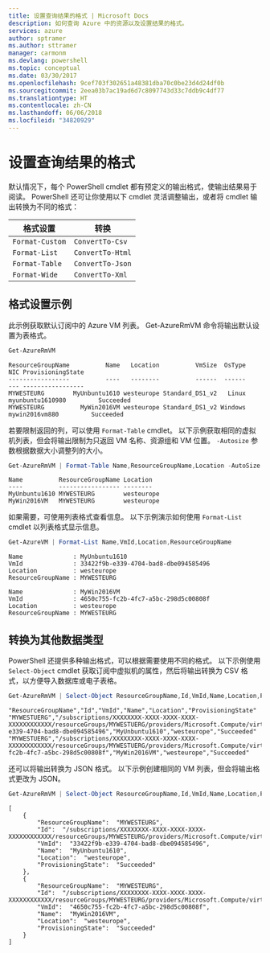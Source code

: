 ```yaml
---
title: 设置查询结果的格式 | Microsoft Docs
description: 如何查询 Azure 中的资源以及设置结果的格式。
services: azure
author: sptramer
ms.author: sttramer
manager: carmonm
ms.devlang: powershell
ms.topic: conceptual
ms.date: 03/30/2017
ms.openlocfilehash: 9cef703f302651a48381dba70c0be23d4d24df0b
ms.sourcegitcommit: 2eea03b7ac19ad6d7c8097743d33c7ddb9c4df77
ms.translationtype: HT
ms.contentlocale: zh-CN
ms.lasthandoff: 06/06/2018
ms.locfileid: "34820929"
---
```

# <a name="formatting-query-results"></a>设置查询结果的格式

默认情况下，每个 PowerShell cmdlet 都有预定义的输出格式，使输出结果易于阅读。  PowerShell 还可让你使用以下 cmdlet 灵活调整输出，或者将 cmdlet 输出转换为不同的格式：

| 格式设置      | 转换       |
|-----------------|------------------|
| `Format-Custom` | `ConvertTo-Csv`  |
| `Format-List`   | `ConvertTo-Html` |
| `Format-Table`  | `ConvertTo-Json` |
| `Format-Wide`   | `ConvertTo-Xml`  |

## <a name="formatting-examples"></a>格式设置示例

此示例获取默认订阅中的 Azure VM 列表。  Get-AzureRmVM 命令将输出默认设置为表格式。

```powershell
Get-AzureRmVM
```

```
ResourceGroupName          Name   Location          VmSize  OsType              NIC ProvisioningState
-----------------          ----   --------          ------  ------              --- -----------------
MYWESTEURG        MyUnbuntu1610 westeurope Standard_DS1_v2   Linux myunbuntu1610980         Succeeded
MYWESTEURG          MyWin2016VM westeurope Standard_DS1_v2 Windows   mywin2016vm880         Succeeded
```

若要限制返回的列，可以使用 `Format-Table` cmdlet。 以下示例获取相同的虚拟机列表，但会将输出限制为只返回 VM 名称、资源组和 VM 位置。  `-Autosize` 参数根据数据大小调整列的大小。

```powershell
Get-AzureRmVM | Format-Table Name,ResourceGroupName,Location -AutoSize
```

```
Name          ResourceGroupName Location
----          ----------------- --------
MyUnbuntu1610 MYWESTEURG        westeurope
MyWin2016VM   MYWESTEURG        westeurope
```

如果需要，可使用列表格式查看信息。 以下示例演示如何使用 `Format-List` cmdlet 以列表格式显示信息。

```powershell
Get-AzureVM | Format-List Name,VmId,Location,ResourceGroupName
```

```
Name              : MyUnbuntu1610
VmId              : 33422f9b-e339-4704-bad8-dbe094585496
Location          : westeurope
ResourceGroupName : MYWESTEURG

Name              : MyWin2016VM
VmId              : 4650c755-fc2b-4fc7-a5bc-298d5c00808f
Location          : westeurope
ResourceGroupName : MYWESTEURG
```

## <a name="converting-to-other-data-types"></a>转换为其他数据类型

PowerShell 还提供多种输出格式，可以根据需要使用不同的格式。  以下示例使用 `Select-Object` cmdlet 获取订阅中虚拟机的属性，然后将输出转换为 CSV 格式，以方便导入数据库或电子表格。

```powershell
Get-AzureRmVM | Select-Object ResourceGroupName,Id,VmId,Name,Location,ProvisioningState | ConvertTo-Csv -NoTypeInformation
```

```
"ResourceGroupName","Id","VmId","Name","Location","ProvisioningState"
"MYWESTUERG","/subscriptions/XXXXXXXX-XXXX-XXXX-XXXX-XXXXXXXXXXXX/resourceGroups/MYWESTUERG/providers/Microsoft.Compute/virtualMachines/MyUnbuntu1610","33422f9b-e339-4704-bad8-dbe094585496","MyUnbuntu1610","westeurope","Succeeded"
"MYWESTUERG","/subscriptions/XXXXXXXX-XXXX-XXXX-XXXX-XXXXXXXXXXXX/resourceGroups/MYWESTUERG/providers/Microsoft.Compute/virtualMachines/MyWin2016VM","4650c755-fc2b-4fc7-a5bc-298d5c00808f","MyWin2016VM","westeurope","Succeeded"
```

还可以将输出转换为 JSON 格式。  以下示例创建相同的 VM 列表，但会将输出格式更改为 JSON。

```powershell
Get-AzureRmVM | Select-Object ResourceGroupName,Id,VmId,Name,Location,ProvisioningState | ConvertTo-Json
```

```
[
    {
        "ResourceGroupName":  "MYWESTEURG",
        "Id":  "/subscriptions/XXXXXXXX-XXXX-XXXX-XXXX-XXXXXXXXXXXX/resourceGroups/MYWESTEURG/providers/Microsoft.Compute/virtualMachines/MyUnbuntu1610",
        "VmId":  "33422f9b-e339-4704-bad8-dbe094585496",
        "Name":  "MyUnbuntu1610",
        "Location":  "westeurope",
        "ProvisioningState":  "Succeeded"
    },
    {
        "ResourceGroupName":  "MYWESTEURG",
        "Id":  "/subscriptions/XXXXXXXX-XXXX-XXXX-XXXX-XXXXXXXXXXXX/resourceGroups/MYWESTEURG/providers/Microsoft.Compute/virtualMachines/MyWin2016VM",
        "VmId":  "4650c755-fc2b-4fc7-a5bc-298d5c00808f",
        "Name":  "MyWin2016VM",
        "Location":  "westeurope",
        "ProvisioningState":  "Succeeded"
    }
]
```
